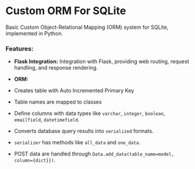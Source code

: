 # Custom ORM For SQLite

Basic Custom Object-Relational Mapping (ORM) system for SQLite, implemented in Python.


### Features:
- **Flask Integration:** Integration with Flask, providing web routing, request handling, and response rendering.

- **ORM:**
- Creates table with Auto Incremented Primary Key
- Table names are mapped to classes
- Define columns with data types like `varchar`, `integer`, `boolean`, `emailfield`, `datetimefield`.
- Converts database query results into `serialized` formats.
- `serializer` has methods like `all_data` and `one_data`.
- POST data are handled through `Data.add_data(table_name=model, column={dict}})`.